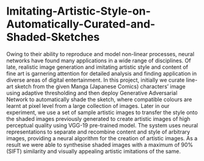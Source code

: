 # Imitating-Artistic-Style-on-Automatically-Curated-and-Shaded-Sketches
Owing to their ability to reproduce and model non-linear processes, neural networks have found many applications in a wide range of disciplines. Of late, realistic image generation and imitating artistic style and content of fine art is garnering attention for detailed analysis and finding application in diverse areas of digital entertainment. In this project, initially we curate line-art sketch from the given Manga (Japanese Comics) characters’ image using adaptive thresholding and then deploy Generative Adversarial Network to automatically shade the sketch, where compatible colours are learnt at pixel level from a large collection of images. Later in our experiment, we use a set of sample artistic images to transfer the style onto the shaded images previously generated to create artistic images of high perceptual quality using VGG-19 pre-trained model. The system uses neural representations to separate and recombine content and style of arbitrary images, providing a neural algorithm for the creation of artistic images. As a result we were able to synthesise shaded images with a maximum of 90% (SIFT) similarity and visually appealing artistic imitations of the same.
